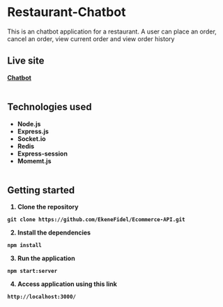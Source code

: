 # Restaurant-Chatbot
This is an chatbot application for a restaurant. A user can place an order, cancel an order, view current order and view order history <b><b>
## Live site
[Chatbot](https://ekenes-chatbot.onrender.com/) <br><br>

## Technologies used

-   Node.js
-   Express.js
-   Socket.io
-   Redis
-   Express-session
-   Momemt.js <br><br>

## Getting started

1. Clone the repository

```console
git clone https://github.com/EkeneFidel/Ecommerce-API.git
```

2. Install the dependencies

```console
npm install
```

3. Run the application

```console
npm start:server
```
4. Access application using this link

```console
http://localhost:3000/
```